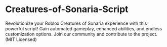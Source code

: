# Creatures-of-Sonaria-Script
Revolutionize your Roblox Creatures of Sonaria experience with this powerful script! Gain automated gameplay, enhanced abilities, and endless customization options. Join our community and contribute to the project. (MIT Licensed)
